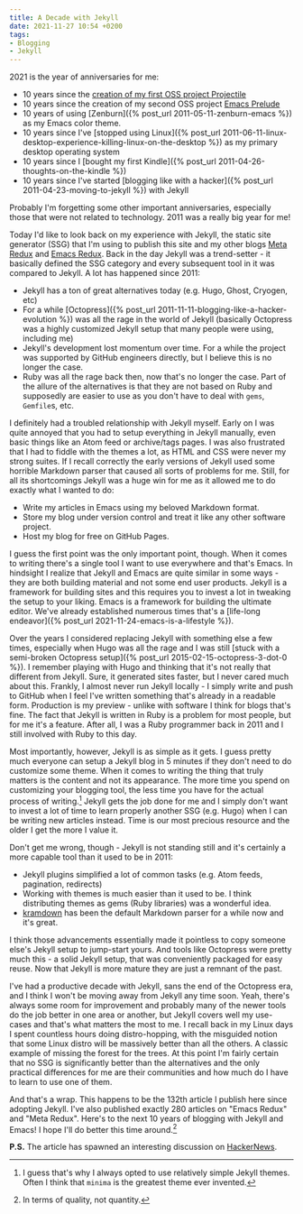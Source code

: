 ```yaml
---
title: A Decade with Jekyll
date: 2021-11-27 10:54 +0200
tags:
- Blogging
- Jekyll
---
```


2021 is the year of anniversaries for me:

- 10 years since the [creation of my first OSS project Projectile](https://metaredux.com/posts/2021/10/28/projectile-turns-10.html)
- 10 years since the creation of my second OSS project [Emacs Prelude](https://github.com/bbatsov/prelude)
- 10 years of using [Zenburn]({% post_url 2011-05-11-zenburn-emacs %}) as my Emacs color theme.
- 10 years since I've [stopped using Linux]({% post_url 2011-06-11-linux-desktop-experience-killing-linux-on-the-desktop %}) as my primary desktop operating system
- 10 years since I [bought my first Kindle]({% post_url 2011-04-26-thoughts-on-the-kindle %})
- 10 years since I've started [blogging like with a hacker]({% post_url 2011-04-23-moving-to-jekyll %}) with Jekyll

Probably I'm forgetting some other important anniversaries, especially those that were not related to technology. 2011 was a really big year for me!

Today I'd like to look back on my experience with Jekyll, the static site
generator (SSG) that I'm using to publish this site and my other blogs [Meta
Redux](https://metaredux.com) and [Emacs Redux](https://emacsredux.com).  Back
in the day Jekyll was a trend-setter - it basically defined the SSG category and
every subsequent tool in it was compared to Jekyll. A lot has happened since
2011:

- Jekyll has a ton of great alternatives today (e.g. Hugo, Ghost, Cryogen, etc)
- For a while [Octopress]({% post_url 2011-11-11-blogging-like-a-hacker-evolution %}) was all the rage in the world of Jekyll (basically Octopress was a highly customized Jekyll setup that many people were using, including me)
- Jekyll's development lost momentum over time. For a while the project was supported by GitHub engineers directly, but I believe this is no longer the case.
- Ruby was all the rage back then, now that's no longer the case. Part of the allure of the alternatives is that they are not based on Ruby and supposedly are easier to
use as you don't have to deal with `gems`, `Gemfile`s, etc.

I definitely had a troubled relationship with Jekyll myself. Early on I was quite annoyed that you had to setup everything in Jekyll manually, even basic things like
an Atom feed or archive/tags pages. I was also frustrated that I had to fiddle with the themes a lot, as HTML and CSS were never my strong suites. If I recall correctly the early versions of Jekyll used some horrible Markdown parser that caused all sorts of problems for me. Still, for all its
shortcomings Jekyll was a huge win for me as it allowed me to do exactly what I wanted to do:

- Write my articles in Emacs using my beloved Markdown format.
- Store my blog under version control and treat it like any other software project.
- Host my blog for free on GitHub Pages.

I guess the first point was the only important point, though. When it comes to writing there's a single tool I want to use everywhere and that's Emacs.
In hindsight I realize that Jekyll and Emacs are quite similar in some ways - they are both building material and not some end user products. Jekyll is
a framework for building sites and this requires you to invest a lot in tweaking the setup to your liking. Emacs is a framework for building the ultimate
editor. We've already established numerous times that's a [life-long endeavor]({% post_url 2021-11-24-emacs-is-a-lifestyle %}).

Over the years I considered replacing Jekyll with something else a few times,
especially when Hugo was all the rage and I was still [stuck with a semi-broken
Octopress setup]({% post_url 2015-02-15-octopress-3-dot-0 %}). I remember
playing with Hugo and thinking that it's not really that different from
Jekyll. Sure, it generated sites faster, but I never cared much about
this. Frankly, I almost never run Jekyll locally - I simply write and push to GitHub when
I feel I've written something that's already in a readable form. Production is
my preview - unlike with software I think for blogs that's fine.  The fact that
Jekyll is written in Ruby is a problem for most people, but for me it's a
feature. After all, I was a Ruby programmer back in 2011 and I still involved with Ruby to this day.

Most importantly, however, Jekyll is as simple as it gets. I guess pretty much everyone can setup a Jekyll blog in 5 minutes if they don't need to do customize
some theme. When it comes to writing the thing that truly matters is the content and not its appearance. The more time you spend on customizing your blogging
tool, the less time you have for the actual process of writing.[^1] Jekyll gets the job done for me and I simply don't want to invest a lot of time to learn properly
another SSG (e.g. Hugo) when I can be writing new articles instead. Time is our most precious resource and the older I get the more I value it.

Don't get me wrong, though - Jekyll is not standing still and it's certainly a more
capable tool than it used to be in 2011:

- Jekyll plugins simplified a lot of common tasks (e.g. Atom feeds, pagination, redirects)
- Working with themes is much easier than it used to be. I think distributing themes
as gems (Ruby libraries) was a wonderful idea.
- [kramdown](https://kramdown.gettalong.org/) has been the default Markdown parser for a while now and it's great.

I think those advancements essentially made it pointless to copy someone else's Jekyll setup to jump-start yours. And tools like Octopress were pretty much this - a solid Jekyll setup, that was conveniently packaged for easy reuse. Now that Jekyll is more mature they are just a remnant of the past.

I've had a productive decade with Jekyll, sans the end of the Octopress era, and I think I won't be moving away from Jekyll any time soon.
Yeah, there's always some room for improvement and probably many of the newer tools do the job better in one area or another, but Jekyll covers well my
use-cases and that's what matters the most to me. I recall back in my Linux days I spent countless hours doing distro-hopping, with the misguided notion that
some Linux distro will be massively better than all the others. A classic example of missing the forest for the trees. At this point I'm fairly certain that
no SSG is significantly better than the alternatives and the only practical differences for me are their communities and how much do I have to learn to use one
of them.

And that's a wrap. This happens to be the 132th article I publish here since adopting Jekyll. I've also published exactly 280 articles on "Emacs Redux" and "Meta Redux". Here's to the next 10 years of blogging with Jekyll and Emacs! I hope I'll do better this time around.[^2]

**P.S.** The article has spawned an interesting discussion on [HackerNews](https://news.ycombinator.com/item?id=29378307).

[^1]: I guess that's why I always opted to use relatively simple Jekyll themes. Often I think that `minima` is the greatest theme ever invented.
[^2]: In terms of quality, not quantity.

